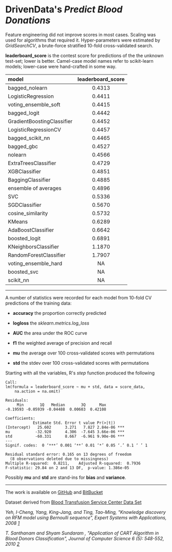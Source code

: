 # DrivenData's *Predict Blood Donations*

Feature engineering did not improve scores in most cases. Scaling was used for  algorithms that required it. Hyper-parameters were estimated by *GridSearchCV*, a brute-force stratified 10-fold cross-validated search.

**leaderboard_score** is the contest score for predictions of the the unknown test-set; lower is better. Camel-case model names refer to scikit-learn models; lower-case were hand-crafted in some way.

|model                      | leaderboard_score|
|:--------------------------|:-----------------:|
|bagged_nolearn             |            0.4313|
|LogisticRegression         |            0.4411|
|voting_ensemble_soft       |            0.4415|
|bagged_logit               |            0.4442|
|GradientBoostingClassifier |            0.4452|
|LogisticRegressionCV       |            0.4457|
|bagged_scikit_nn           |            0.4465|
|bagged_gbc                 |            0.4527|
|nolearn                    |            0.4566|
|ExtraTreesClassifier       |            0.4729|
|XGBClassifier              |            0.4851|
|BaggingClassifier          |            0.4885|
|ensemble of averages       |            0.4896|
|SVC                        |            0.5336|
|SGDClassifier              |            0.5670|
|cosine_similarity          |            0.5732|
|KMeans                     |            0.6289|
|AdaBoostClassifier         |            0.6642|
|boosted_logit              |            0.6891|
|KNeighborsClassifier       |            1.1870|
|RandomForestClassifier     |            1.7907|
|voting_ensemble_hard       |                NA|
|boosted_svc                |                NA|
|scikit_nn                  |                NA|

------------------------------   

A number of statistics were recorded for each model from 10-fold CV predictions of the training data:

  * **accuracy**  the proportion correctly predicted

  * **logloss**  the *sklearn.metrics.log_loss*

  * **AUC**  the area under the ROC curve

  * **f1**   the weighted average of precision and recall

  * **mu** the average over 100 cross-validated scores with permutations

  * **std** the stdev over 100 cross-validated scores with permutations

Starting with all the variables, R's *step* function produced the following
```
Call:
lm(formula = leaderboard_score ~ mu + std, data = score_data,
    na.action = na.omit)

Residuals:
     Min       1Q   Median       3Q      Max
-0.19593 -0.05939 -0.04488  0.00603  0.42108

Coefficients:
            Estimate Std. Error t value Pr(>|t|)
(Intercept)   25.602      3.271   7.827 2.84e-06 ***
mu           -32.920      4.306  -7.645 3.66e-06 ***
std          -60.331      8.667  -6.961 9.90e-06 ***
---
Signif. codes:  0 ‘***’ 0.001 ‘**’ 0.01 ‘*’ 0.05 ‘.’ 0.1 ‘ ’ 1

Residual standard error: 0.165 on 13 degrees of freedom
  (8 observations deleted due to missingness)
Multiple R-squared:  0.8211,	Adjusted R-squared:  0.7936
F-statistic: 29.84 on 2 and 13 DF,  p-value: 1.386e-05
```
Possibly **mu** and **std** are stand-ins for **bias** and **variance**.

--------------------------

The work is available on [GitHub](https://github.com/grfiv/predict-blood-donations) and [BitBucket](https://bitbucket.org/grfiv/predict-blood-donations/)

Dataset derived from [Blood Transfusion Service Center Data Set](https://archive.ics.uci.edu/ml/datasets/Blood+Transfusion+Service+Center)

<cite>Yeh, I-Cheng, Yang, King-Jang, and Ting, Tao-Ming, "Knowledge discovery on RFM model using Bernoulli sequence", Expert Systems with Applications, 2008 [1]</cite>

[1]:http://dl.acm.org/citation.cfm?id=1498365

<cite>T. Santhanam and Shyam Sundaram , "Application of CART Algorithm in Blood Donors Classification", Journal of Computer Science 6 (5): 548-552, 2010  [2]</cite>

[2]:http://citeseerx.ist.psu.edu/viewdoc/download?doi=10.1.1.165.8749&rep=rep1&type=pdf
